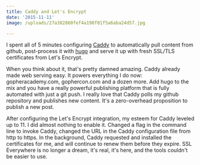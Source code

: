 ```yaml
---
title: Caddy and Let's Encrypt
date: '2015-11-11'
image: /uploads/27a382860fef4a198f01f5a6aba24d57.jpg

---
```


I spent all of 5 minutes configuring [Caddy](https://caddyserver.com) to automatically pull content from github, post-process it with [hugo](http://gohugo.io) and serve it up with fresh SSL/TLS certificates from Let's Encrypt. <!--more-->

When you think about it, that's pretty damned amazing.  Caddy already made web serving easy.  It powers everything I do now: gopheracademy.com, gophercon.com and a dozen more.  Add hugo to the mix and you have a really powerful publishing platform that is fully automated with just a git push.  I really love that Caddy polls my github repository and publishes new content.  It's a zero-overhead proposition to publish a new post.

After configuring the Let's Encrypt integration, my esteem for Caddy leveled up to 11.  I did almost nothing to enable it.  Changed a flag in the command line to invoke Caddy, changed the URL in the Caddy configuration file from http to https.  In the background, Caddy requested and installed the certificates for me, and will continue to renew them before they expire.  SSL Everywhere is no longer a dream, it's real, it's here, and the tools couldn't be easier to use.

